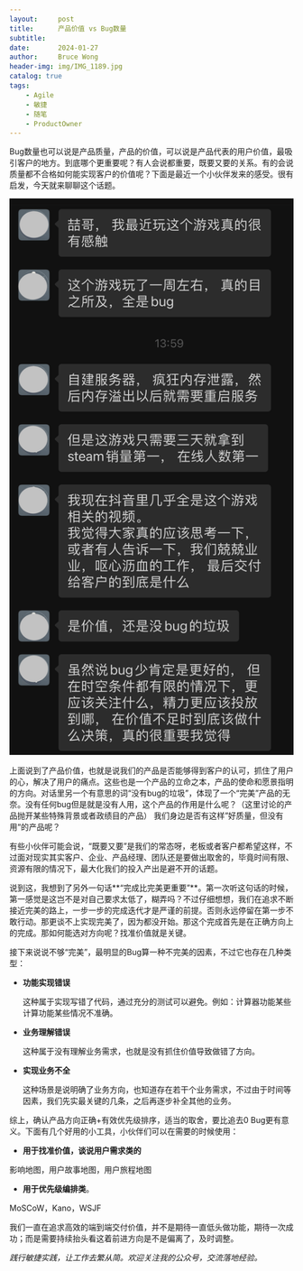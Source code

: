 ```yaml
---
layout:     post
title:      产品价值 vs Bug数量
subtitle:
date:       2024-01-27
author:     Bruce Wong
header-img: img/IMG_1189.jpg
catalog: true
tags:
    - Agile
    - 敏捷
    - 随笔
    - ProductOwner
---
```


Bug数量也可以说是产品质量，产品的价值，可以说是产品代表的用户价值，最吸引客户的地方。到底哪个更重要呢？有人会说都重要，既要又要的关系。有的会说质量都不合格如何能实现客户的价值呢？下面是最近一个小伙伴发来的感受。很有启发，今天就来聊聊这个话题。

![bug vs value](/img/data/bug-value.png)

上面说到了产品价值，也就是说我们的产品是否能够得到客户的认可，抓住了用户的心，解决了用户的痛点。这些也是一个产品的立命之本，产品的使命和愿景指明的方向。对话里另一个有意思的词“没有bug的垃圾”，体现了一个“完美”产品的无奈。没有任何bug但是就是没有人用，这个产品的作用是什么呢？（这里讨论的产品抛开某些特殊背景或者政绩目的产品）  我们身边是否有这样”好质量，但没有用“的产品呢？

有些小伙伴可能会说，“既要又要”是我们的常态呀，老板或者客户都希望这样，不过面对现实其实客户、企业、产品经理、团队还是要做出取舍的，毕竟时间有限、资源有限的情况下，最大化我们的投入产出是避不开的话题。

说到这，我想到了另外一句话**“完成比完美更重要”**。第一次听这句话的时候，第一感觉是这岂不是对自己要求太低了，糊弄吗？不过仔细想想，我们在追求不断接近完美的路上，一步一步的完成迭代才是严谨的前提。否则永远停留在第一步不敢行动。那更谈不上实现完美了，因为都没开始。那这个完成首先是在正确方向上的完成。那如何能选对方向呢？找准价值就是关键。

接下来说说不够“完美”，最明显的Bug算一种不完美的因素，不过它也存在几种类型：

- **功能实现错误**

    这种属于实现写错了代码，通过充分的测试可以避免。例如：计算器功能某些计算功能某些情况不准确。

- **业务理解错误**

    这种属于没有理解业务需求，也就是没有抓住价值导致做错了方向。

- **实现业务不全**

    这种场景是说明确了业务方向，也知道存在若干个业务需求，不过由于时间等因素，我们先实最关键的几条，之后再逐步补全其他的业务。


综上，确认产品方向正确+有效优先级排序，适当的取舍，要比追去0 Bug更有意义。下面有几个好用的小工具，小伙伴们可以在需要的时候使用：

- **用于找准价值，谈说用户需求类的**

影响地图，用户故事地图，用户旅程地图

- **用于优先级编排类**。

MoSCoW，Kano，WSJF

我们一直在追求高效的端到端交付价值，并不是期待一直低头做功能，期待一次成功；而是需要持续抬头看这着前进方向是不是偏离了，及时调整。

*践行敏捷实践，让工作去繁从简。欢迎关注我的公众号，交流落地经验。*